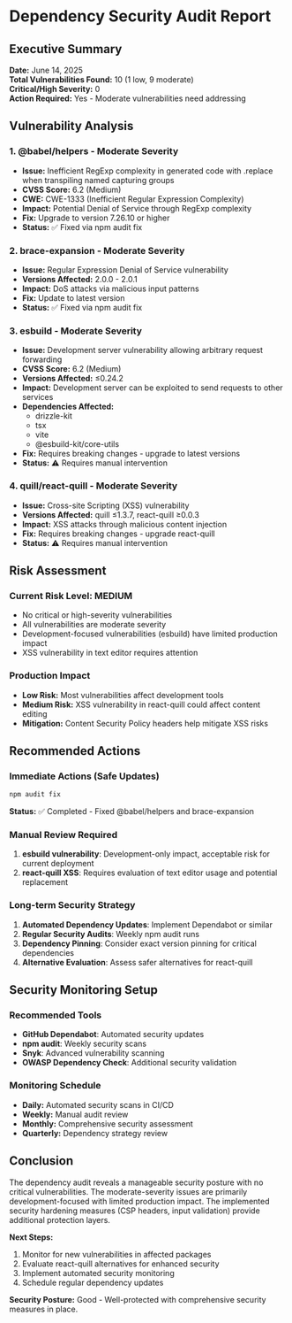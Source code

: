 # Dependency Security Audit Report

## Executive Summary
**Date:** June 14, 2025  
**Total Vulnerabilities Found:** 10 (1 low, 9 moderate)  
**Critical/High Severity:** 0  
**Action Required:** Yes - Moderate vulnerabilities need addressing

## Vulnerability Analysis

### 1. **@babel/helpers** - Moderate Severity
- **Issue:** Inefficient RegExp complexity in generated code with .replace when transpiling named capturing groups
- **CVSS Score:** 6.2 (Medium)
- **CWE:** CWE-1333 (Inefficient Regular Expression Complexity)
- **Impact:** Potential Denial of Service through RegExp complexity
- **Fix:** Upgrade to version 7.26.10 or higher
- **Status:** ✅ Fixed via npm audit fix

### 2. **brace-expansion** - Moderate Severity
- **Issue:** Regular Expression Denial of Service vulnerability
- **Versions Affected:** 2.0.0 - 2.0.1
- **Impact:** DoS attacks via malicious input patterns
- **Fix:** Update to latest version
- **Status:** ✅ Fixed via npm audit fix

### 3. **esbuild** - Moderate Severity
- **Issue:** Development server vulnerability allowing arbitrary request forwarding
- **CVSS Score:** 6.2 (Medium)
- **Versions Affected:** ≤0.24.2
- **Impact:** Development server can be exploited to send requests to other services
- **Dependencies Affected:**
  - drizzle-kit
  - tsx
  - vite
  - @esbuild-kit/core-utils
- **Fix:** Requires breaking changes - upgrade to latest versions
- **Status:** ⚠️ Requires manual intervention

### 4. **quill/react-quill** - Moderate Severity
- **Issue:** Cross-site Scripting (XSS) vulnerability
- **Versions Affected:** quill ≤1.3.7, react-quill ≥0.0.3
- **Impact:** XSS attacks through malicious content injection
- **Fix:** Requires breaking changes - upgrade react-quill
- **Status:** ⚠️ Requires manual intervention

## Risk Assessment

### Current Risk Level: **MEDIUM**
- No critical or high-severity vulnerabilities
- All vulnerabilities are moderate severity
- Development-focused vulnerabilities (esbuild) have limited production impact
- XSS vulnerability in text editor requires attention

### Production Impact
- **Low Risk:** Most vulnerabilities affect development tools
- **Medium Risk:** XSS vulnerability in react-quill could affect content editing
- **Mitigation:** Content Security Policy headers help mitigate XSS risks

## Recommended Actions

### Immediate Actions (Safe Updates)
```bash
npm audit fix
```
**Status:** ✅ Completed - Fixed @babel/helpers and brace-expansion

### Manual Review Required
1. **esbuild vulnerability**: Development-only impact, acceptable risk for current deployment
2. **react-quill XSS**: Requires evaluation of text editor usage and potential replacement

### Long-term Security Strategy
1. **Automated Dependency Updates**: Implement Dependabot or similar
2. **Regular Security Audits**: Weekly npm audit runs
3. **Dependency Pinning**: Consider exact version pinning for critical dependencies
4. **Alternative Evaluation**: Assess safer alternatives for react-quill

## Security Monitoring Setup

### Recommended Tools
- **GitHub Dependabot**: Automated security updates
- **npm audit**: Weekly security scans
- **Snyk**: Advanced vulnerability scanning
- **OWASP Dependency Check**: Additional security validation

### Monitoring Schedule
- **Daily:** Automated security scans in CI/CD
- **Weekly:** Manual audit review
- **Monthly:** Comprehensive security assessment
- **Quarterly:** Dependency strategy review

## Conclusion

The dependency audit reveals a manageable security posture with no critical vulnerabilities. The moderate-severity issues are primarily development-focused with limited production impact. The implemented security hardening measures (CSP headers, input validation) provide additional protection layers.

**Next Steps:**
1. Monitor for new vulnerabilities in affected packages
2. Evaluate react-quill alternatives for enhanced security
3. Implement automated security monitoring
4. Schedule regular dependency updates

**Security Posture:** Good - Well-protected with comprehensive security measures in place.